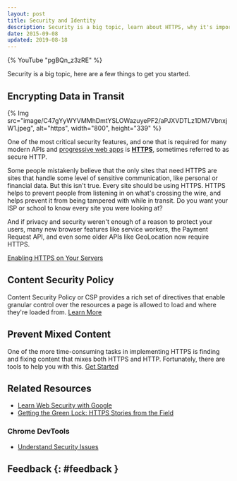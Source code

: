 ```yaml
---
layout: post
title: Security and Identity
description: Security is a big topic, learn about HTTPS, why it's important and how you can deploy it to your servers.
date: 2015-09-08
updated: 2019-08-18
---
```


{% YouTube "pgBQn_z3zRE" %}

Security is a big topic, here are a few things to get you started.

## Encrypting Data in Transit

{% Img src="image/C47gYyWYVMMhDmtYSLOWazuyePF2/aPJXVDTLz1DM7VbnxjW1.jpeg", alt="https", width="800", height="339" %}

One of the most critical security features, and one that is required for many modern
APIs and [progressive web apps](/web/progressive-web-apps/) is
[**HTTPS**](encrypt-in-transit/why-https), sometimes referred to as secure HTTP.

Some people mistakenly believe that the only sites that need HTTPS are sites that handle
some level of sensitive communication, like personal or financial data. But this isn't
true. Every site should be using HTTPS. HTTPS helps to prevent people from listening
in on what's crossing the wire, and helps prevent it from being tampered with while in
transit. Do you want your ISP or school to know every site you were looking at?

And if privacy and security weren't enough of a reason to protect your users, many new
browser features like service workers, the Payment Request API, and even some older
APIs like GeoLocation now require HTTPS.

[Enabling HTTPS on Your Servers](/web/fundamentals/security/encrypt-in-transit/enable-https)

## Content Security Policy

Content Security Policy or CSP provides a rich set of directives that
enable granular control over the resources a page is allowed to load and
where they're loaded from.
[Learn More](/csp/)

## Prevent Mixed Content

One of the more time-consuming tasks in implementing HTTPS is finding and
fixing content that mixes both HTTPS and HTTP. Fortunately, there are tools
to help you with this.
[Get Started](/prevent-mixed-content/what-is-mixed-content/)

## Related Resources

- [Learn Web Security with Google](https://www.youtube.com/watch?v=tgEIo7ZSkbQ)
- [Getting the Green Lock: HTTPS Stories from the
  Field](https://www.youtube.com/watch?v=GoXgl9r0Kjk)

### Chrome DevTools

- [Understand Security Issues](/web/tools/chrome-devtools/security)

## Feedback {: #feedback }
